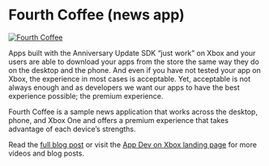 # Fourth Coffee (news app)

[![Fourth Coffee](http://imgur.com/sfnTBSJ.png)](https://www.youtube.com/watch?v=QaZP3HiDnLs)

Apps built with the Anniversary Update SDK “just work” on Xbox and your users are able to download your apps from the store the same way they do on the desktop and the phone. And even if you have not tested your app on Xbox, the experience in most cases is acceptable. Yet, acceptable is not always enough and as developers we want our apps to have the best experience possible; the premium experience. 

Fourth Coffee is a sample news application that works across the desktop, phone, and Xbox One and offers a premium experience that takes advantage of each device’s strengths. 

Read the [full blog post](https://blogs.windows.com/buildingapps/2016/09/09/tailoring-your-app-for-xbox-and-the-tv-app-dev-on-xbox-series) or visit the [App Dev on Xbox landing page](http://aka.ms/xboxappdev) for more videos and blog posts.
